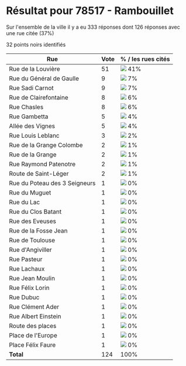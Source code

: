 # Résultat pour 78517 - Rambouillet

Sur l'ensemble de la ville il y a eu 333 réponses dont 126 réponses avec une rue citée (37%)

32 points noirs identifiés

| Rue | Vote | % / les rues cités|
|-----|------|-------------------|
| Rue de la Louvière | 51 | <img src="../../img/bar_41.gif" />&nbsp;41%|
| Rue du Général de Gaulle | 9 | <img src="../../img/bar_7.gif" />&nbsp;7%|
| Rue Sadi Carnot | 9 | <img src="../../img/bar_7.gif" />&nbsp;7%|
| Rue de Clairefontaine | 8 | <img src="../../img/bar_6.gif" />&nbsp;6%|
| Rue Chasles | 8 | <img src="../../img/bar_6.gif" />&nbsp;6%|
| Rue Gambetta | 5 | <img src="../../img/bar_4.gif" />&nbsp;4%|
| Allée des Vignes | 5 | <img src="../../img/bar_4.gif" />&nbsp;4%|
| Rue Louis Leblanc | 3 | <img src="../../img/bar_2.gif" />&nbsp;2%|
| Rue de la Grange Colombe | 2 | <img src="../../img/bar_1.gif" />&nbsp;1%|
| Rue de la Grange | 2 | <img src="../../img/bar_1.gif" />&nbsp;1%|
| Rue Raymond Patenotre | 2 | <img src="../../img/bar_1.gif" />&nbsp;1%|
| Route de Saint-Léger | 2 | <img src="../../img/bar_1.gif" />&nbsp;1%|
| Rue du Poteau des 3 Seigneurs | 1 | <img src="../../img/bar_0.gif" />&nbsp;0%|
| Rue du Muguet | 1 | <img src="../../img/bar_0.gif" />&nbsp;0%|
| Rue du Lac | 1 | <img src="../../img/bar_0.gif" />&nbsp;0%|
| Rue du Clos Batant | 1 | <img src="../../img/bar_0.gif" />&nbsp;0%|
| Rue des Eveuses | 1 | <img src="../../img/bar_0.gif" />&nbsp;0%|
| Rue de la Fosse Jean | 1 | <img src="../../img/bar_0.gif" />&nbsp;0%|
| Rue de Toulouse | 1 | <img src="../../img/bar_0.gif" />&nbsp;0%|
| Rue d'Angiviller | 1 | <img src="../../img/bar_0.gif" />&nbsp;0%|
| Rue Pasteur | 1 | <img src="../../img/bar_0.gif" />&nbsp;0%|
| Rue Lachaux | 1 | <img src="../../img/bar_0.gif" />&nbsp;0%|
| Rue Jean Moulin | 1 | <img src="../../img/bar_0.gif" />&nbsp;0%|
| Rue Félix Lorin | 1 | <img src="../../img/bar_0.gif" />&nbsp;0%|
| Rue Dubuc | 1 | <img src="../../img/bar_0.gif" />&nbsp;0%|
| Rue Clément Ader | 1 | <img src="../../img/bar_0.gif" />&nbsp;0%|
| Rue Albert Einstein | 1 | <img src="../../img/bar_0.gif" />&nbsp;0%|
| Route des places | 1 | <img src="../../img/bar_0.gif" />&nbsp;0%|
| Place de l'Europe | 1 | <img src="../../img/bar_0.gif" />&nbsp;0%|
| Place Félix Faure | 1 | <img src="../../img/bar_0.gif" />&nbsp;0%|
| **Total** | 124 | 100%|
